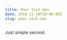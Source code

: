 ```yaml
---
title: Poor Sick man
date: 2018-11-10T20:08:08Z
slug: poor-sick-man
---
```


Just simple second.